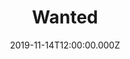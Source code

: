 ---
title: "Wanted"
year: 2008
date: 2019-11-14T12:00:00.000Z
permalink: /almanac/movies/2019-11-14-wanted/index.html
rating: 3
---